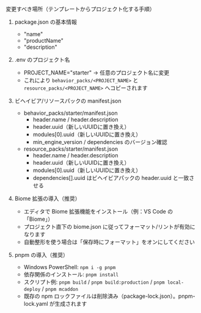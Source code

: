 変更すべき場所（テンプレートからプロジェクト化する手順）

1) package.json の基本情報
	- "name"
	- "productName"
	- "description"

2) .env のプロジェクト名
	- PROJECT_NAME="starter" → 任意のプロジェクト名に変更
	- これにより `behavior_packs/<PROJECT_NAME>` と `resource_packs/<PROJECT_NAME>` へコピーされます

3) ビヘイビア/リソースパックの manifest.json
	- behavior_packs/starter/manifest.json
		- header.name / header.description
		- header.uuid（新しいUUIDに置き換え）
		- modules[0].uuid（新しいUUIDに置き換え）
		- min_engine_version / dependencies のバージョン確認
	- resource_packs/starter/manifest.json
		- header.name / header.description
		- header.uuid（新しいUUIDに置き換え）
		- modules[0].uuid（新しいUUIDに置き換え）
		- dependencies[].uuid はビヘイビアパックの header.uuid と一致させる


4) Biome 拡張の導入（推奨）
	- エディタで Biome 拡張機能をインストール（例：VS Code の「Biome」）
	- プロジェクト直下の biome.json に従ってフォーマット/リントが有効になります
	- 自動整形を使う場合は「保存時にフォーマット」をオンにしてください

5) pnpm の導入（推奨）
	- Windows PowerShell: `npm i -g pnpm`
	- 依存関係のインストール: `pnpm install`
	- スクリプト例: `pnpm build` / `pnpm build:production` / `pnpm local-deploy` / `pnpm mcaddon`
	- 既存の npm ロックファイルは削除済み（package-lock.json）。pnpm-lock.yaml が生成されます
